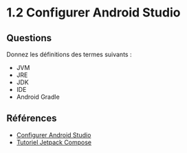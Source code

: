 # 1.2 Configurer Android Studio

## Questions

Donnez les définitions des termes suivants : 


- JVM
- JRE
- JDK
- IDE
- Android Gradle

## Références 
- [Configurer Android Studio](https://developer.android.com/courses/pathways/android-basics-compose-unit-1-pathway-2?hl=fr)
- [Tutoriel Jetpack Compose](https://developer.android.com/develop/ui/compose/tutorial?hl=fr)